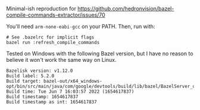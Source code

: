 Minimal-ish reproduction for https://github.com/hedronvision/bazel-compile-commands-extractor/issues/70

You'll need `arm-none-eabi-gcc` on your PATH. Then, run with:

```
# See .bazelrc for implicit flags
bazel run :refresh_compile_commands
```

Tested on Windows with the following Bazel version, but I have no reason to believe it won't work the same way on Linux.
```
Bazelisk version: v1.12.0
Build label: 5.2.0
Build target: bazel-out/x64_windows-opt/bin/src/main/java/com/google/devtools/build/lib/bazel/BazelServer_deploy.jar
Build time: Tue Jun 7 16:03:57 2022 (1654617837)
Build timestamp: 1654617837
Build timestamp as int: 1654617837
```
